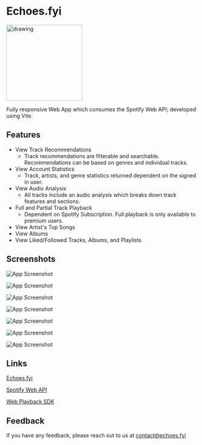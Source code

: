 
# Echoes.fyi
<img src="https://m-mills.com/EchoesTextLogo.png" alt="drawing" style="width:200px;"/>

Fully responsive Web App which consumes the Spotify Web API; developed using Vite.

## Features

- View Track Recommendations
    - Track recommendations are filterable and searchable. Recommendations can be based on genres and individual tracks. 
- View Account Statistics
    - Track, artists, and genre statistics returned dependent on the signed in user.
- View Audio Analysis
    - All tracks include an audio analysis which breaks down track features and sections.
- Full and Partial Track Playback
    - Dependent on Spotify Subscription. Full playback is only available to premium users. 
- View Artist's Top Songs
- View Albums
- View Liked/Followed Tracks, Albums, and Playlists

## Screenshots

![App Screenshot](https://m-mills.com/Echoes1.png)

![App Screenshot](https://m-mills.com/Echoes2.png)

![App Screenshot](https://m-mills.com/Echoes3.png)

![App Screenshot](https://m-mills.com/Echoes4.png)

![App Screenshot](https://m-mills.com/Echoes5.png)

![App Screenshot](https://m-mills.com/Echoes6.png)

![App Screenshot](https://m-mills.com/Echoes7.png)

## Links

[Echoes.fyi](https://echoes.fyi)

[Spotify Web API](https://developer.spotify.com/documentation/web-api)

[Web Playback SDK](https://developer.spotify.com/documentation/web-playback-sdk)


## Feedback

If you have any feedback, please reach out to us at [contact@echoes.fyi](mailto:contact@echoes.fyi)
